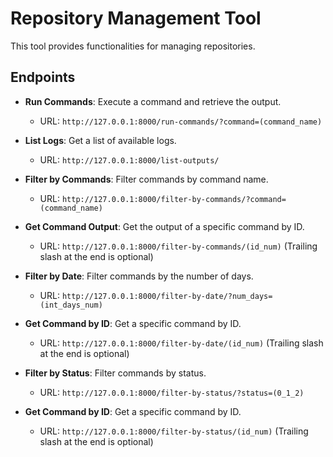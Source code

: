 # Repository Management Tool

This tool provides functionalities for managing repositories.

## Endpoints

- **Run Commands**: Execute a command and retrieve the output.

  - URL: `http://127.0.0.1:8000/run-commands/?command=(command_name)`

- **List Logs**: Get a list of available logs.

  - URL: `http://127.0.0.1:8000/list-outputs/`

- **Filter by Commands**: Filter commands by command name.

  - URL: `http://127.0.0.1:8000/filter-by-commands/?command=(command_name)`

- **Get Command Output**: Get the output of a specific command by ID.

  - URL: `http://127.0.0.1:8000/filter-by-commands/(id_num)` (Trailing slash at the end is optional)

- **Filter by Date**: Filter commands by the number of days.

  - URL: `http://127.0.0.1:8000/filter-by-date/?num_days=(int_days_num)`

- **Get Command by ID**: Get a specific command by ID.

  - URL: `http://127.0.0.1:8000/filter-by-date/(id_num)` (Trailing slash at the end is optional)

- **Filter by Status**: Filter commands by status.

  - URL: `http://127.0.0.1:8000/filter-by-status/?status=(0_1_2)`

- **Get Command by ID**: Get a specific command by ID.

  - URL: `http://127.0.0.1:8000/filter-by-status/(id_num)` (Trailing slash at the end is optional)

